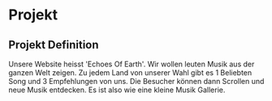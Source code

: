# Projekt

## Projekt Definition

Unsere Website heisst 'Echoes Of Earth'. Wir wollen leuten Musik aus der ganzen Welt zeigen. Zu jedem Land von unserer Wahl gibt es 1 Beliebten Song und 3 Empfehlungen von uns. Die Besucher können dann Scrollen und neue Musik entdecken. Es ist also wie eine kleine Musik Gallerie.

